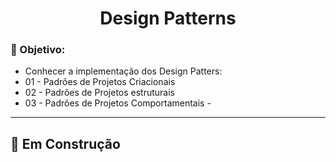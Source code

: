 

<h1 align="center"> Design Patterns </h1>

<h3> 🎯 Objetivo:</h3>
<ul>
  <li>Conhecer a implementação dos Design Patters:</li>
  <li>01 - Padrões de Projetos Criacionais</li>
  <li>02 -  Padrões de Projetos estruturais</li>
  <li>03 - Padrões de Projetos Comportamentais -</li>
</ul>
<hr/>

<h2>🚀 Em Construção</h2>
